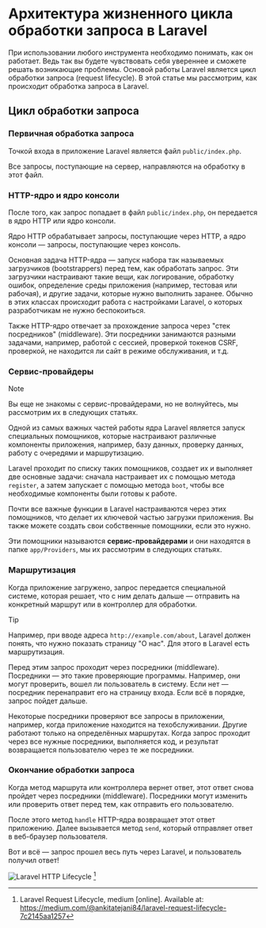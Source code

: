 # Архитектура жизненного цикла обработки запроса в Laravel

При использовании любого инструмента необходимо понимать, как он работает. Ведь так вы будете чувствовать себя увереннее и сможете решать возникающие проблемы.
Основой работы Laravel является цикл обработки запроса (request lifecycle). 
В этой статье мы рассмотрим, как происходит обработка запроса в Laravel.

## Цикл обработки запроса

### Первичная обработка запроса

Точкой входа в приложение Laravel является файл `public/index.php`.

Все запросы, поступающие на сервер, направляются на обработку в этот файл.

### HTTP-ядро и ядро консоли

После того, как запрос попадает в файл `public/index.php`, он передается в ядро HTTP или ядро консоли.

Ядро HTTP обрабатывает запросы, поступающие через HTTP, а ядро консоли — запросы, поступающие через консоль.

Основная задача HTTP-ядра — запуск набора так называемых загрузчиков (bootstrappers) перед тем, как обработать запрос. Эти загрузчики настраивают такие вещи, как логирование, обработку ошибок, определение среды приложения (например, тестовая или рабочая), и другие задачи, которые нужно выполнить заранее. Обычно в этих классах происходит работа с настройками Laravel, о которых разработчикам не нужно беспокоиться.

Также HTTP-ядро отвечает за прохождение запроса через "стек посредников" (middleware). Эти посредники занимаются разными задачами, например, работой с сессией, проверкой токенов CSRF, проверкой, не находится ли сайт в режиме обслуживания, и т.д.

### Сервис-провайдеры

> [!NOTE]
> Вы еще не знакомы с сервис-провайдерами, но не волнуйтесь, мы рассмотрим их в следующих статьях.

Одной из самых важных частей работы ядра Laravel является запуск специальных помощников, которые настраивают различные компоненты приложения, например, базу данных, проверку данных, работу с очередями и маршрутизацию.

Laravel проходит по списку таких помощников, создает их и выполняет две основные задачи: сначала настраивает их с помощью метода `register`, а затем запускает с помощью метода `boot`, чтобы все необходимые компоненты были готовы к работе.

Почти все важные функции в Laravel настраиваются через этих помощников, что делает их ключевой частью загрузки приложения. Вы также можете создать свои собственные помощники, если это нужно.

Эти помощники называются **сервис-провайдерами** и они находятся в папке `app/Providers`, мы их рассмотрим в следующих статьях.

### Маршрутизация

Когда приложение загружено, запрос передается специальной системе, которая решает, что с ним делать дальше — отправить на конкретный маршрут или в контроллер для обработки.

> [!TIP]
> Например, при вводе адреса `http://example.com/about`, Laravel должен понять, что нужно показать страницу "О нас". Для этого в Laravel есть маршрутизация.

Перед этим запрос проходит через посредники (middleware). Посредники — это такие проверяющие программы. Например, они могут проверить, вошел ли пользователь в систему. Если нет — посредник перенаправит его на страницу входа. Если всё в порядке, запрос пойдет дальше.

Некоторые посредники проверяют все запросы в приложении, например, когда приложение находится на техобслуживании. Другие работают только на определённых маршрутах. Когда запрос проходит через все нужные посредники, выполняется код, и результат возвращается пользователю через те же посредники.

### Окончание обработки запроса

Когда метод маршрута или контроллера вернет ответ, этот ответ снова пройдет через посредники (middleware). Посредники могут изменить или проверить ответ перед тем, как отправить его пользователю.

После этого метод `handle` HTTP-ядра возвращает этот ответ приложению. Далее вызывается метод `send`, который отправляет ответ в веб-браузер пользователя.

Вот и всё — запрос прошел весь путь через Laravel, и пользователь получил ответ!

![Laravel HTTP Lifecycle](https://imgur.com/LkJvRcb.png) [^2]

[^1]: Request Lifecycle, laravel.com [online]. Available at: https://laravel.com/docs/10.x/lifecycle\
[^2]: Laravel Request Lifecycle, medium [online]. Available at: https://medium.com/@ankitatejani84/laravel-request-lifecycle-7c2145aa1257